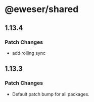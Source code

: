 # @eweser/shared

## 1.13.4

### Patch Changes

- add rolling sync

## 1.13.3

### Patch Changes

- Default patch bump for all packages.
